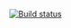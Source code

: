 [![Build status](https://ci.appveyor.com/api/projects/status/nghkgfdp6egsvx5t/branch/main?svg=true)](https://ci.appveyor.com/project/sergey163855/ordercardrepo/branch/main)
